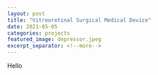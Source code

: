 ```yaml
---
layout: post
title: "Vitreoretinal Surgical Medical Device"
date: 2021-05-05
categories: projects
featured_image: depressor.jpeg
excerpt_separator: <!--more-->
---
```


Hello
